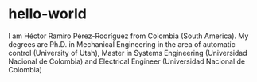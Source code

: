 # hello-world
I am Héctor Ramiro Pérez-Rodríguez from Colombia (South America). My degrees are Ph.D. in Mechanical Engineering in the area of automatic control (University of Utah), Master in Systems Engineering (Universidad Nacional de Colombia) and Electrical Engineer (Universidad Nacional de Colombia) 
